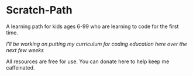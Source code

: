 # Scratch-Path
A learning path for kids ages 6-99 who are learning to code for the first time.


*I'll be working on putting my curriculum for coding education here over the next few weeks*  

All resources are free for use. You can donate here to help keep me caffeinated.
